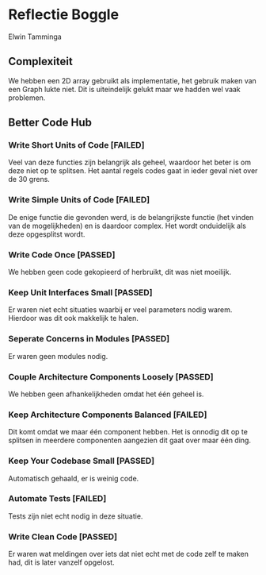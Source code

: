 # Reflectie Boggle

Elwin Tamminga

## Complexiteit

We hebben een 2D array gebruikt als implementatie, het gebruik maken van een Graph lukte niet. Dit is uiteindelijk gelukt maar we hadden wel vaak problemen.

## Better Code Hub

### Write Short Units of Code [FAILED]

Veel van deze functies zijn belangrijk als geheel, waardoor het beter is om deze niet op te splitsen. Het aantal regels codes gaat in ieder geval niet over de 30 grens.

### Write Simple Units of Code [FAILED]

De enige functie die gevonden werd, is de belangrijkste functie (het vinden van de mogelijkheden) en is daardoor complex. Het wordt onduidelijk als deze opgesplitst wordt.

### Write Code Once [PASSED]

We hebben geen code gekopieerd of herbruikt, dit was niet moeilijk.

### Keep Unit Interfaces Small [PASSED]

Er waren niet echt situaties waarbij er veel parameters nodig warem. Hierdoor was dit ook makkelijk te halen.

### Seperate Concerns in Modules [PASSED]

Er waren geen modules nodig.

### Couple Architecture Components Loosely [PASSED]

We hebben geen afhankelijkheden omdat het één geheel is.

### Keep Architecture Components Balanced [FAILED]

Dit komt omdat we maar één component hebben. Het is onnodig dit op te splitsen in meerdere componenten aangezien dit gaat over maar één ding.

### Keep Your Codebase Small [PASSED]

Automatisch gehaald, er is weinig code.

### Automate Tests [FAILED]

Tests zijn niet echt nodig in deze situatie.

### Write Clean Code [PASSED]

Er waren wat meldingen over iets dat niet echt met de code zelf te maken had, dit is later vanzelf opgelost.
